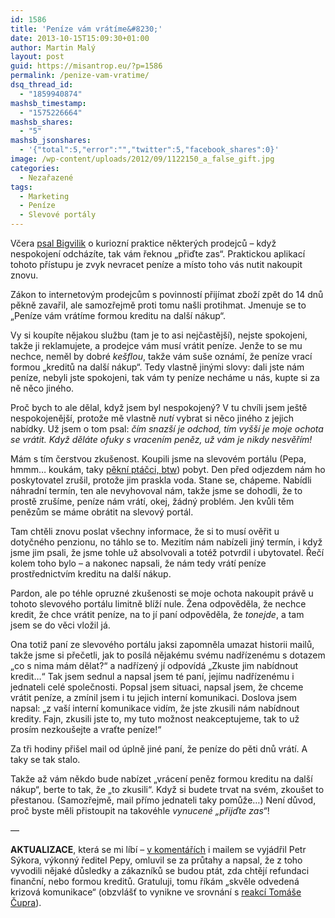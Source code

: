 ```yaml
---
id: 1586
title: 'Peníze vám vrátíme&#8230;'
date: 2013-10-15T15:09:30+01:00
author: Martin Malý
layout: post
guid: https://misantrop.eu/?p=1586
permalink: /penize-vam-vratime/
dsq_thread_id:
  - "1859940874"
mashsb_timestamp:
  - "1575226664"
mashsb_shares:
  - "5"
mashsb_jsonshares:
  - '{"total":5,"error":"","twitter":5,"facebook_shares":0}'
image: /wp-content/uploads/2012/09/1122150_a_false_gift.jpg
categories:
  - Nezařazené
tags:
  - Marketing
  - Peníze
  - Slevové portály
---
```

Včera [psal Bigvilik](https://bigvilik.wordpress.com/2013/10/14/msm-21-prijdte-zas/) o kuriozní praktice některých prodejců &#8211; když nespokojení odcházíte, tak vám řeknou &#8222;přiďte zas&#8220;. Praktickou aplikací tohoto přístupu je zvyk nevracet peníze a místo toho vás nutit nakoupit znovu.

<!--more-->

Zákon to internetovým prodejcům s povinností přijímat zboží zpět do 14 dnů pěkně zavařil, ale samozřejmě proti tomu našli protihmat. Jmenuje se to &#8222;Peníze vám vrátíme formou kreditu na další nákup&#8220;.

Vy si koupíte nějakou službu (tam je to asi nejčastější), nejste spokojeni, takže ji reklamujete, a prodejce vám musí vrátit peníze. Jenže to se mu nechce, neměl by dobré _kešflou_, takže vám suše oznámí, že peníze vrací formou &#8222;kreditů na další nákup&#8220;. Tedy vlastně jinými slovy: dali jste nám peníze, nebyli jste spokojeni, tak vám ty peníze necháme u nás, kupte si za ně něco jiného.

Proč bych to ale dělal, když jsem byl nespokojený? V tu chvíli jsem ještě nespokojenější, protože mě vlastně _nutí_ vybrat si něco jiného z jejich nabídky. Už jsem o tom psal: _čím snazší je odchod, tím vyšší je moje ochota se vrátit. Když děláte ofuky s vracením peněz, už vám je nikdy nesvěřím!_

Mám s tím čerstvou zkušenost. Koupili jsme na slevovém portálu (Pepa, hmmm&#8230; koukám, taky [pěkní ptáčci, btw](https://www.393.cz/zajimavosti/slevove-portaly-a-jejich-slevy/)) pobyt. Den před odjezdem nám ho poskytovatel zrušil, protože jim praskla voda. Stane se, chápeme. Nabídli náhradní termín, ten ale nevyhovoval nám, takže jsme se dohodli, že to prostě zrušíme, peníze nám vrátí, okej, žádný problém. Jen kvůli těm penězům se máme obrátit na slevový portál.

Tam chtěli znovu poslat všechny informace, že si to musí ověřit u dotyčného penzionu, no táhlo se to. Mezitím nám nabízeli jiný termín, i když jsme jim psali, že jsme tohle už absolvovali a totéž potvrdil i ubytovatel. Řečí kolem toho bylo &#8211; a nakonec napsali, že nám tedy vrátí peníze prostřednictvím kreditu na další nákup.

Pardon, ale po téhle opruzné zkušenosti se moje ochota nakoupit právě u tohoto slevového portálu limitně blíží nule. Žena odpověděla, že nechce kredit, že chce vrátit peníze, na to jí paní odpověděla, že _tonejde_, a tam jsem se do věci vložil já.

Ona totiž paní ze slevového portálu jaksi zapomněla umazat historii mailů, takže jsme si přečetli, jak to posílá nějakému svému nadřízenému s dotazem &#8222;co s nima mám dělat?&#8220; a nadřízený jí odpovídá &#8222;Zkuste jim nabídnout kredit&#8230;&#8220; Tak jsem sednul a napsal jsem té paní, jejímu nadřízenému i jednateli celé společnosti. Popsal jsem situaci, napsal jsem, že chceme vrátit peníze, a zmínil jsem i tu jejich interní komunikaci. Doslova jsem napsal: &#8222;z vaší interní komunikace vidím, že jste zkusili nám nabídnout kredity. Fajn, zkusili jste to, my tuto možnost neakceptujeme, tak to už prosím nezkoušejte a vraťte peníze!&#8220;

Za tři hodiny přišel mail od úplně jiné paní, že peníze do pěti dnů vrátí. A taky se tak stalo.

Takže až vám někdo bude nabízet &#8222;vrácení peněz formou kreditu na další nákup&#8220;, berte to tak, že &#8222;to zkusili&#8220;. Když si budete trvat na svém, zkoušet to přestanou. (Samozřejmě, mail přímo jednateli taky pomůže&#8230;) Není důvod, proč byste měli přistoupit na takovéhle _vynucené &#8222;přijďte zas&#8220;_!

&#8212;

**AKTUALIZACE**, která se mi líbí &#8211; [v komentářích](https://misantrop.eu/penize-vam-vratime/#comment-1083288558) i mailem se vyjádřil Petr Sýkora, výkonný ředitel Pepy, omluvil se za průtahy a napsal, že z toho vyvodili nějaké důsledky a zákazníků se budou ptát, zda chtějí refundaci finanční, nebo formou kreditů. Gratuluji, tomu říkám &#8222;skvěle odvedená krizová komunikace&#8220; (obzvlášť to vynikne ve srovnání s [reakcí Tomáše Čupra](https://misantrop.eu/kubik-marketing/)).